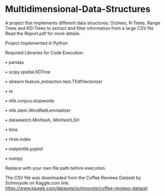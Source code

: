 # Multidimensional-Data-Structures
A project that implements different data structures: Octrees, R-Trees.  Range Trees and KD-Trees to extract and filter information from a large CSV file 
Read the Report.pdf for more details. 

Project Implemented in Python

Required Libraries for Code Execution:

•	pandas

•	scipy.spatial.KDTree

•	sklearn.feature_extraction.text.TfidfVectorizer

•	re

•	nltk.corpus.stopwords

•	nltk.stem.WordNetLemmatizer

•	datasketch.MinHash, MinHashLSH

•	time

•	rtree.index

•	matplotlib.pyplot

•	numpy

Replace with your own file path before execution.

The CSV file was downloaded from the Coffee Reviews Dataset by Schmoyote on Kaggle.com link:
https://www.kaggle.com/datasets/schmoyote/coffee-reviews-dataset
